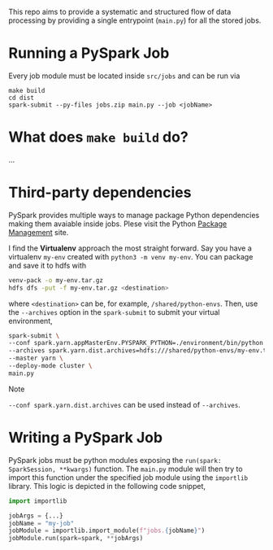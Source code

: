 This repo aims to provide a systematic and structured flow of data
processing by providing a single entrypoint (``main.py``) for all the stored 
jobs.


# Running a PySpark Job

Every job module must be located inside ``src/jobs`` and can be run via

```
make build
cd dist 
spark-submit --py-files jobs.zip main.py --job <jobName>
```


# What does ``make build`` do?
...



# Third-party dependencies
PySpark provides multiple ways to manage package Python dependencies making
them avaiable inside jobs. Plese visit the Python [Package Management](https://spark.apache.org/docs/latest/api/python/user_guide/python_packaging.html) 
site.

I find the **Virtualenv** approach the most straight forward. Say you have
a virtualenv ``my-env`` created with ``python3 -m venv my-env``. 
You can package and save it to hdfs with

```bash
venv-pack -o my-env.tar.gz
hdfs dfs -put -f my-env.tar.gz <destination>
```

where ``<destination>`` can be, for example, ``/shared/python-envs``.
Then, use the ``--archives`` option in the ``spark-submit`` to submit your virtual 
environment,

```bash
spark-submit \
--conf spark.yarn.appMasterEnv.PYSPARK_PYTHON=./environment/bin/python \
--archives spark.yarn.dist.archives=hdfs:///shared/python-envs/my-env.tar.gz#environment \
--master yarn \
--deploy-mode cluster \
main.py
```


> [!NOTE]  
> `--conf spark.yarn.dist.archives` can be used instead of `--archives`.



# Writing a PySpark Job
PySpark jobs must be python modules exposing the 
``run(spark: SparkSession, **kwargs)`` function.
The ``main.py`` module will then try to import this function under the 
specified job module using the ``importlib`` library. This logic is depicted 
in the following code snippet,

```python
import importlib

jobArgs = {...} 
jobName = "my-job"
jobModule = importlib.import_module(f"jobs.{jobName}")
jobModule.run(spark=spark, **jobArgs)
```





